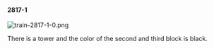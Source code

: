 #### 2817-1
![train-2817-1-0.png](https://github.com/lil-lab/nlvr/raw/master/nlvr/train/images/69/train-2817-1-0.png "train-2817-1-0.png")

There is a tower and the color of the second and third block is black.